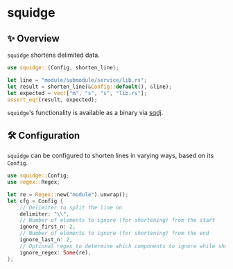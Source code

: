 # squidge

✨ Overview
---

`squidge` shortens delimited data.

```rust
use squidge::{Config, shorten_line};

let line = "module/submodule/service/lib.rs";
let result = shorten_line(&Config::default(), &line);
let expected = vec!["m", "s", "s", "lib.rs"];
assert_eq!(result, expected);
```

`squidge`'s functionality is available as a binary via [sqdj][1].

🛠️ Configuration
---

`squidge` can be configured to shorten lines in varying ways, based on its
`Config`.

```rust
use squidge::Config;
use regex::Regex;

let re = Regex::new("module").unwrap();
let cfg = Config {
    // Delimiter to split the line on
    delimiter: "\\",
    // Number of elements to ignore (for shortening) from the start
    ignore_first_n: 2,
    // Number of elements to ignore (for shortening) from the end
    ignore_last_n: 2,
    // Optional regex to determine which components to ignore while shortening
    ignore_regex: Some(re),
};
```

[1]: https://crates.io/crates/sqdj
